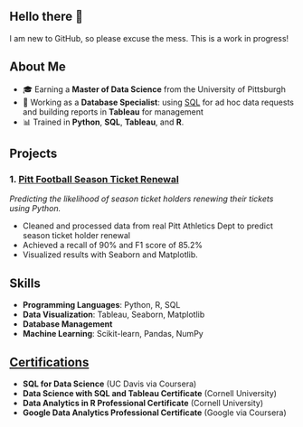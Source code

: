 ## Hello there 👋

I am new to GitHub, so please excuse the mess. This is a work in progress!

## About Me

- 🎓 Earning a **Master of Data Science** from the University of Pittsburgh
- 💼 Working as a **Database Specialist**: using [SQL](https://github.com/TravisRogan/SQL) for ad hoc data requests and building reports in **Tableau** for management
- 📊 Trained in **Python**, **SQL**, **Tableau**, and **R**.

## Projects

### 1. [Pitt Football Season Ticket Renewal](https://github.com/TravisRogan/pitt_athletics)
*Predicting the likelihood of season ticket holders renewing their tickets using Python.*

- Cleaned and processed data from real Pitt Athletics Dept to predict season ticket holder renewal
- Achieved a recall of 90% and F1 score of 85.2%
- Visualized results with Seaborn and Matplotlib.

## Skills
- **Programming Languages**: Python, R, SQL
- **Data Visualization**: Tableau, Seaborn, Matplotlib
- **Database Management**
- **Machine Learning**: Scikit-learn, Pandas, NumPy

## [Certifications](https://www.linkedin.com/in/travisrogan)
- **SQL for Data Science** (UC Davis via Coursera)
- **Data Science with SQL and Tableau Certificate** (Cornell University)
- **Data Analytics in R Professional Certificate** (Cornell University)
- **Google Data Analytics Professional Certificate** (Google via Coursera)


<!--
**TravisRogan/TravisRogan** is a ✨ _special_ ✨ repository because its `README.md` (this file) appears on your GitHub profile.

Here are some ideas to get you started:

- 🔭 I’m currently working on ...
- 🌱 I’m currently learning ...
- 👯 I’m looking to collaborate on ...
- 🤔 I’m looking for help with ...
- 💬 Ask me about ...
- 📫 How to reach me: ...
- 😄 Pronouns: ...
- ⚡ Fun fact: ...
-->
